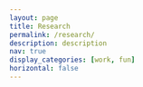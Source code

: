 ```yaml
---
layout: page
title: Research
permalink: /research/
description: description
nav: true
display_categories: [work, fun]
horizontal: false
---
```


<!-- pages/research.md -->
